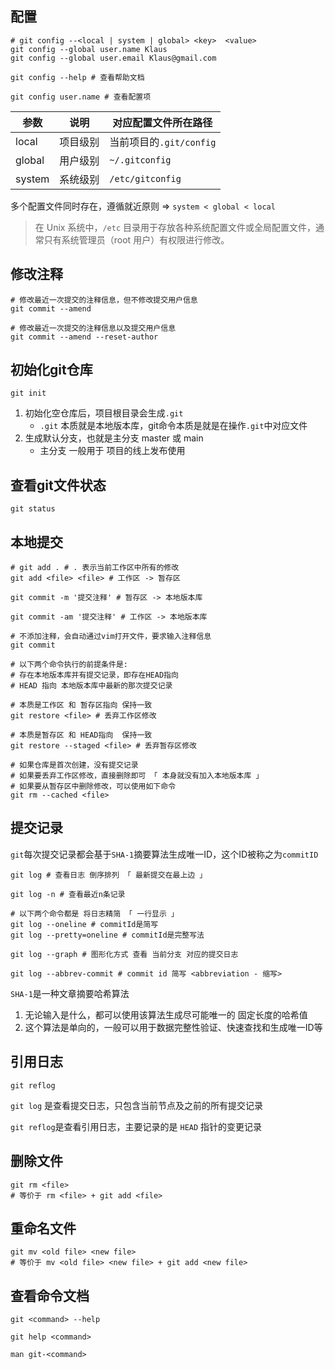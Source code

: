 ## 配置

```shell
# git config --<local | system | global> <key>  <value>
git config --global user.name Klaus
git config --global user.email Klaus@gmail.com

git config --help # 查看帮助文档

git config user.name # 查看配置项
```

| 参数   | 说明     | 对应配置文件所在路径    |
| ------ | -------- | ----------------------- |
| local  | 项目级别 | 当前项目的`.git/config` |
| global | 用户级别 | `~/.gitconfig`          |
| system | 系统级别 | `/etc/gitconfig`        |

多个配置文件同时存在，遵循就近原则  => `system < global < local`

> 在 Unix 系统中，`/etc` 目录用于存放各种系统配置文件或全局配置文件，通常只有系统管理员（root 用户）有权限进行修改。



## 修改注释

```shell
# 修改最近一次提交的注释信息，但不修改提交用户信息
git commit --amend

# 修改最近一次提交的注释信息以及提交用户信息
git commit --amend --reset-author 
```





## 初始化git仓库

```shell
git init
```

1. 初始化空仓库后，项目根目录会生成`.git` 
   + `.git` 本质就是本地版本库，git命令本质是就是在操作`.git`中对应文件
2. 生成默认分支，也就是主分支 master 或 main
   + 主分支 一般用于 项目的线上发布使用



## 查看git文件状态

```shell
git status
```



## 本地提交

```shell
# git add . # . 表示当前工作区中所有的修改
git add <file> <file> # 工作区 -> 暂存区
```

```shell
git commit -m '提交注释' # 暂存区 -> 本地版本库

git commit -am '提交注释' # 工作区 -> 本地版本库

# 不添加注释，会自动通过vim打开文件，要求输入注释信息
git commit 
```

```shell
# 以下两个命令执行的前提条件是:
# 存在本地版本库并有提交记录，即存在HEAD指向
# HEAD 指向 本地版本库中最新的那次提交记录

# 本质是工作区 和 暂存区指向 保持一致
git restore <file> # 丢弃工作区修改

# 本质是暂存区 和 HEAD指向  保持一致
git restore --staged <file> # 丢弃暂存区修改
```

```shell
# 如果仓库是首次创建，没有提交记录
# 如果要丢弃工作区修改，直接删除即可 「 本身就没有加入本地版本库 」
# 如果要从暂存区中删除修改，可以使用如下命令
git rm --cached <file>
```



## 提交记录

`git`每次提交记录都会基于`SHA-1`摘要算法生成唯一ID，这个ID被称之为`commitID`

```shell
git log # 查看日志 倒序排列 「 最新提交在最上边 」

git log -n # 查看最近n条记录

# 以下两个命令都是 将日志精简 「 一行显示 」
git log --oneline # commitId是简写 
git log --pretty=oneline # commitId是完整写法

git log --graph # 图形化方式 查看 当前分支 对应的提交日志

git log --abbrev-commit # commit id 简写 <abbreviation - 缩写>
```



`SHA-1`是一种文章摘要哈希算法

1. 无论输入是什么，都可以使用该算法生成尽可能唯一的 固定长度的哈希值
2. 这个算法是单向的，一般可以用于数据完整性验证、快速查找和生成唯一ID等



## 引用日志

```shell
git reflog
```



`git log` 是查看提交日志，只包含当前节点及之前的所有提交记录

`git reflog`是查看引用日志，主要记录的是 `HEAD` 指针的变更记录



## 删除文件

```shell
git rm <file> 
# 等价于 rm <file> + git add <file>
```



## 重命名文件

```shell
git mv <old file> <new file>
# 等价于 mv <old file> <new file> + git add <new file>
```



## 查看命令文档

```shell
git <command> --help

git help <command>

man git-<command>
```

